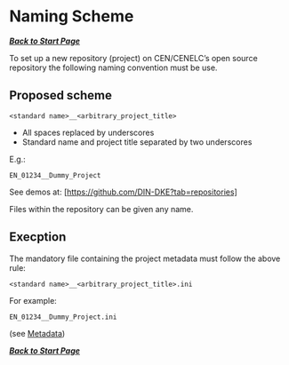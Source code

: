 Naming Scheme
=============

***[Back to Start Page](EN00000_00_00_00_Start.md)***

To set up a new repository (project) on CEN/CENELC’s open source repository the following naming convention must be use.

Proposed scheme
---------------

```
<standard name>__<arbitrary_project_title>
```

- All spaces replaced by underscores
- Standard name and project title separated by two underscores  

E.g.:

```
EN_01234__Dummy_Project
```

See demos at: [https://github.com/DIN-DKE?tab=repositories]

Files within the repository can be given any name.


Execption
---------

The mandatory file containing the project metadata must follow the above rule:


```
<standard name>__<arbitrary_project_title>.ini
```

For example:


```
EN_01234__Dummy_Project.ini
```



(see [Metadata](EN00000_02_10_00_Metadata.md))


***[Back to Start Page](EN00000_00_00_00_Start.md)***

